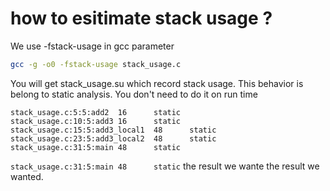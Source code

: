 # how to esitimate stack usage ?
We use -fstack-usage in gcc parameter

```bash
gcc -g -o0 -fstack-usage stack_usage.c
```

You will get stack_usage.su which record stack usage.
This behavior is belong to static analysis.
You don't need to do it on run time

```info
stack_usage.c:5:5:add2  16      static
stack_usage.c:10:5:add3 16      static
stack_usage.c:15:5:add3_local1  48      static
stack_usage.c:23:5:add3_local2  48      static
stack_usage.c:31:5:main 48      static
```

`stack_usage.c:31:5:main 48      static` the result we wante the result we wanted.



